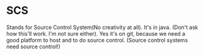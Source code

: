 SCS
========
Stands for Source Control System(No creativity at all). It's in java. 
(Don't ask how this'll work. I'm not sure either). Yes it's on git, 
because we need a good platform to host and to do source control. 
(Source control systems need source control!)
